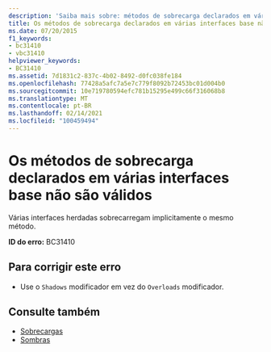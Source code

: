 ```yaml
---
description: 'Saiba mais sobre: métodos de sobrecarga declarados em várias interfaces base não é válido'
title: Os métodos de sobrecarga declarados em várias interfaces base não são válidos
ms.date: 07/20/2015
f1_keywords:
- bc31410
- vbc31410
helpviewer_keywords:
- BC31410
ms.assetid: 7d1831c2-837c-4b02-8492-d0fc038fe184
ms.openlocfilehash: 77428a5afc7a5e7c779f8092b72453bc01d004b0
ms.sourcegitcommit: 10e719780594efc781b15295e499c66f316068b8
ms.translationtype: MT
ms.contentlocale: pt-BR
ms.lasthandoff: 02/14/2021
ms.locfileid: "100459494"
---
```

# <a name="overloading-methods-declared-in-multiple-base-interfaces-is-not-valid"></a>Os métodos de sobrecarga declarados em várias interfaces base não são válidos

Várias interfaces herdadas sobrecarregam implicitamente o mesmo método.  
  
 **ID do erro:** BC31410  
  
## <a name="to-correct-this-error"></a>Para corrigir este erro  
  
- Use o `Shadows` modificador em vez do `Overloads` modificador.  
  
## <a name="see-also"></a>Consulte também

- [Sobrecargas](../language-reference/modifiers/overloads.md)
- [Sombras](../language-reference/modifiers/shadows.md)
